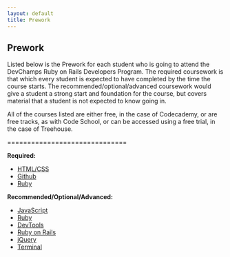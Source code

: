 ```yaml
---
layout: default
title: Prework
---
```


## Prework

Listed below is the Prework for each student who is going to attend the DevChamps Ruby on Rails Developers Program.  The required coursework is that which every student is expected to have completed by the time the course starts.  The recommended/optional/advanced coursework would give a student a strong start and foundation for the course, but covers material that a student is not expected to know going in.

All of the courses listed are either free, in the case of Codecademy, or are free tracks, as with Code School, or can be accessed using a free trial, in the case of Treehouse.  

 ==============================

**Required:**

*	[HTML/CSS](http://www.codecademy.com/tracks/web)
* [Github](http://try.github.io/levels/1/challenges/1)
* [Ruby](http://tryruby.org/levels/1/challenges/0)

**Recommended/Optional/Advanced:**

* [JavaScript](http://www.codecademy.com/tracks/javascript)
* [Ruby](http://www.codecademy.com/tracks/ruby)
* [DevTools](https://www.codeschool.com/courses/discover-devtools)
* [Ruby on Rails](https://www.codeschool.com/courses/rails-for-zombies-redux)
* [jQuery](https://www.codeschool.com/courses/try-jquery)
* [Terminal](http://teamtreehouse.com/library/console-foundations-2)